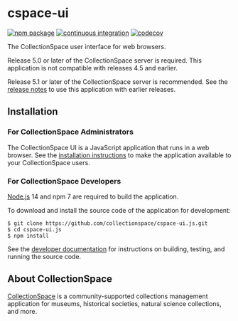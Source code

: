 # cspace-ui

[![npm package](https://img.shields.io/npm/v/cspace-ui.svg)](https://www.npmjs.com/package/cspace-ui)
[![continuous integration](https://github.com/collectionspace/cspace-ui.js/actions/workflows/ci.yml/badge.svg?branch=master&event=push)](https://github.com/collectionspace/cspace-ui.js/actions/workflows/ci.yml)
[![codecov](https://codecov.io/gh/collectionspace/cspace-ui.js/branch/master/graph/badge.svg?token=rQ8jLRZlXs)](https://codecov.io/gh/collectionspace/cspace-ui.js)

The CollectionSpace user interface for web browsers.

Release 5.0 or later of the CollectionSpace server is required. This application is not compatible with releases 4.5 and earlier.

Release 5.1 or later of the CollectionSpace server is recommended. See the [release notes](https://github.com/collectionspace/cspace-ui.js/tree/master/RELEASE_NOTES.md) to use this application with earlier releases.

## Installation

### For CollectionSpace Administrators

The CollectionSpace UI is a JavaScript application that runs in a web browser. See the [installation instructions](https://github.com/collectionspace/cspace-ui.js/tree/master/docs/installation) to make the application available to your CollectionSpace users.

### For CollectionSpace Developers

[Node.js](https://nodejs.org/) 14 and npm 7 are required to build the application.

To download and install the source code of the application for development:

```
$ git clone https://github.com/collectionspace/cspace-ui.js.git
$ cd cspace-ui.js
$ npm install
```

See the [developer documentation](https://github.com/collectionspace/cspace-ui.js/tree/master/docs/developer) for instructions on building, testing, and running the source code.

## About CollectionSpace

[CollectionSpace](http://www.collectionspace.org/) is a community-supported collections management application for museums, historical societies, natural science collections, and more.
